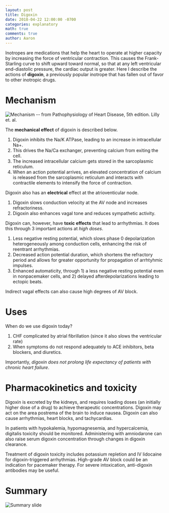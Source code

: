 ```yaml
---
layout: post
title: Digoxin 
date: 2018-04-22 12:00:00 -0700
categories: explanatory 
math: true
comments: true
author: Aaron
---
```

Inotropes are medications that help the heart to operate at higher capacity by increasing the force of ventricular contraction. This causes the Frank-Starling curve to shift upward toward normal, so that at any left ventricular end-diastolic pressure, the cardiac output is greater. Here I describe the actions of **digoxin**, a previously popular inotrope that has fallen out of favor to other inotropic drugs.

Mechanism
===
![Mechanism -- from *Pathophysiology of Heart Disease, 5th edition. Lilly et. al.*](../../images/digoxin_mechanism.png)

The **mechanical effect** of digoxin is described below.

1. Digoxin inhibits the Na/K ATPase, leading to an increase in intracellular Na+.
2. This drives the Na/Ca exchanger, preventing calcium from exiting the cell.
3. The increased intracellular calcium gets stored in the sarcoplasmic reticulum.
4. When an action potential arrives, an elevated concentration of calcium is released from the sarcoplasmic reticulum and interacts with contractile elements to intensify the force of contraction.

Digoxin also has an **electrical** effect at the atrioventicular node.

1. Digoxin slows conduction velocity at the AV node and increases refractoriness.
2. Digoxin also enhances vagal tone and reduces sympathetic activity.

Digoxin can, however, have **toxic effects** that lead to arrhythmias. It does this through 3 important actions at *high doses*.

1. Less negative resting potential, which slows phase 0 depolarization heterogeneously among conduction cells, enhancing the risk of reentrant arrhythmias.
2. Decreased action potential duration, which shortens the refractory period and allows for greater opportunity for propagation of arrhtyhmic impulses.
3. Enhanced automaticity, through 1) a less negative resting potential even in nonpacemaker cells, and 2) delayed afterdepolarizations leading to ectopic beats.

Indirect vagal effects can also cause high degrees of AV block.

Uses
===
When do we use digoxin today?

1. CHF complicated by atrial fibrillation (since it also slows the ventricular rate)
2. When symptoms do not respond adequately to ACE inhibitors, beta blockers, and diuretics.

Importantly, *digoxin does not prolong life expectancy of patients with chronic heart failure*.

Pharmacokinetics and toxicity
===
Digoxin is excreted by the kidneys, and requires loading doses (an initially higher dose of a drug) to achieve therapeutic concentrations. Digoxin may act on the area postrema of the brain to induce nausea. Digoxin can also cause arrhythmias, heart blocks, and tachycardias.

In patients with hypokalemia, hypomagnesemia, and hypercalcemia, digitalis toxicity should be monitored. Administering with amniodarone can also raise serum digoxin concentration through changes in digoxin clearance.

Treatment of digoxin toxicity includes potassium repletion and IV lidocaine for digoxin-triggered arrhythmias. High-grade AV block could be an indication for pacemaker therapy. For severe intoxication, anti-digoxin antibodies may be useful.

Summary
===
![Summary slide](../../images/digoxin_summary.png)